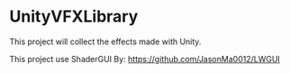 # UnityVFXLibrary

This project will collect the effects made with Unity.

This project use ShaderGUI By: https://github.com/JasonMa0012/LWGUI
